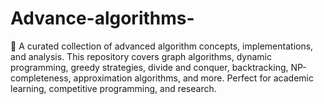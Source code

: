 # Advance-algorithms-
🚀 A curated collection of advanced algorithm concepts, implementations, and analysis. This repository covers graph algorithms, dynamic programming, greedy strategies, divide and conquer, backtracking, NP-completeness, approximation algorithms, and more. Perfect for academic learning, competitive programming, and research.

